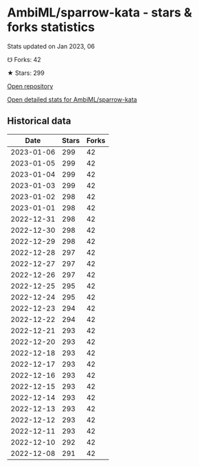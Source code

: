 # AmbiML/sparrow-kata - stars & forks statistics

Stats updated on Jan 2023, 06

☋ Forks: 42

★ Stars: 299

[Open repository](https://github.com/AmbiML/sparrow-kata)

[Open detailed stats for AmbiML/sparrow-kata](https://reviewgithub.com/rep/AmbiML/sparrow-kata)

## Historical data
| Date | Stars | Forks |
|------|-------|-------|
| 2023-01-06 | 299 | 42 | 
| 2023-01-05 | 299 | 42 | 
| 2023-01-04 | 299 | 42 | 
| 2023-01-03 | 299 | 42 | 
| 2023-01-02 | 298 | 42 | 
| 2023-01-01 | 298 | 42 | 
| 2022-12-31 | 298 | 42 | 
| 2022-12-30 | 298 | 42 | 
| 2022-12-29 | 298 | 42 | 
| 2022-12-28 | 297 | 42 | 
| 2022-12-27 | 297 | 42 | 
| 2022-12-26 | 297 | 42 | 
| 2022-12-25 | 295 | 42 | 
| 2022-12-24 | 295 | 42 | 
| 2022-12-23 | 294 | 42 | 
| 2022-12-22 | 294 | 42 | 
| 2022-12-21 | 293 | 42 | 
| 2022-12-20 | 293 | 42 | 
| 2022-12-18 | 293 | 42 | 
| 2022-12-17 | 293 | 42 | 
| 2022-12-16 | 293 | 42 | 
| 2022-12-15 | 293 | 42 | 
| 2022-12-14 | 293 | 42 | 
| 2022-12-13 | 293 | 42 | 
| 2022-12-12 | 293 | 42 | 
| 2022-12-11 | 293 | 42 | 
| 2022-12-10 | 292 | 42 | 
| 2022-12-08 | 291 | 42 | 

